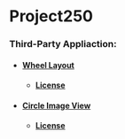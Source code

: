# Project250

### Third-Party Appliaction:
  * #### [Wheel Layout](https://github.com/BCsl/CursorWheelLayout)
    * #### [License](licenses/wheel_layout.txt)
  * #### [Circle Image View](https://github.com/hdodenhof/CircleImageView)
	* #### [License](licenses/circle_image_view.txt)
  